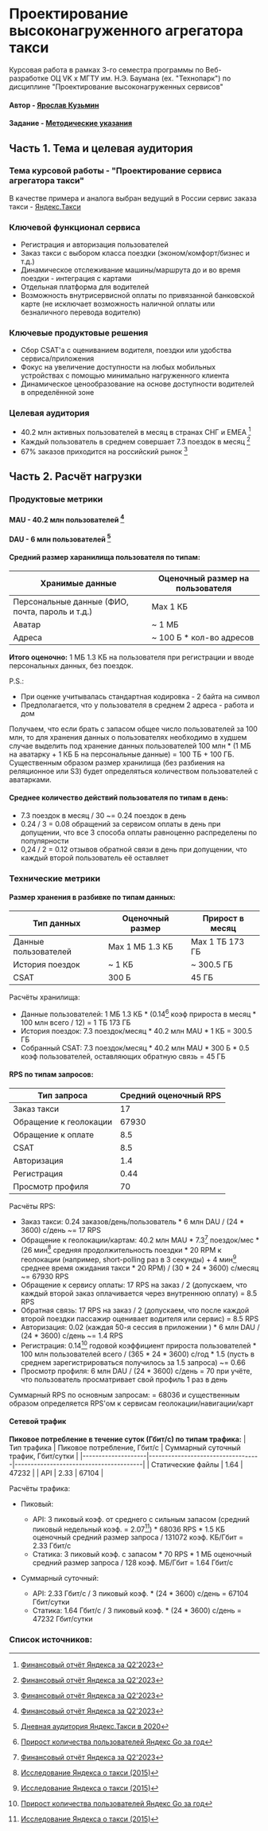# Проектирование высоконагруженного агрегатора такси

Курсовая работа в рамках 3-го семестра программы по Веб-разработке ОЦ VK x МГТУ им. Н.Э. Баумана (ex. "Технопарк") по дисциплине "Проектирование высоконагруженных сервисов"

#### Автор - [Ярослав Кузьмин](https://park.vk.company/profile/iar.kuzmin/ "Страница на портале VK x МГТУ")
#### Задание - [Методические указания](https://github.com/init/highload/blob/main/homework_architecture.md)

## Часть 1. Тема и целевая аудитория

### Тема курсовой работы - **"Проектирование сервиса агрегатора такси"**
В качестве примера и аналога выбран ведущий в России сервис заказа такси - [Яндекс.Такси](https://taxi.yandex.ru/)

### Ключевой функционал сервиса
- Регистрация и авторизация пользователей
- Заказ такси с выбором класса поездки (эконом/комфорт/бизнес и т.д.)
- Динамическое отслеживание машины/маршрута до и во время поездки - интеграция с картами
- Отдельная платформа для водителей
- Возможность внутрисервисной оплаты по привязанной банковской карте (не исключает возможность наличной оплаты или безналичного перевода водителю)

### Ключевые продуктовые решения
- Сбор CSAT'а с оцениванием водителя, поездки или удобства сервиса/приложения
- Фокус на увеличение доступности на любых мобильных устройствах с помощью минимально нагруженного клиента
- Динамическое ценообразование на основе доступности водителей в определённой зоне

### Целевая аудитория
- 40.2 млн активных пользователей в месяц в странах СНГ и EMEA [^1]
- Каждый пользователь в среднем совершает 7.3 поездок в месяц [^1]
- 67% заказов приходится на российский рынок [^1]

## Часть 2. Расчёт нагрузки

### Продуктовые метрики

#### MAU - 40.2 млн пользователей [^1]
#### DAU - 6 млн пользователей [^5]

#### Средний размер харанилища пользователя по типам:
| Хранимые данные   | Оценочный размер на пользователя       |
|-------------------|----------------------------------------|
| Персональные данные (ФИО, почта, пароль и т.д.) | Max 1 КБ |
| Аватар              | ~ 1 МБ                               |
| Адреса              | ~ 100 Б \* кол-во адресов            |

**Итого оценочно:** 1 МБ 1.3 КБ на пользователя при регистрации и вводе персональных данных, без поездок.

P.S.:
- При оценке учитывалась стандартная кодировка - 2 байта на символ
- Предполагается, что у пользователя в среднем 2 адреса - работа и дом

Получаем, что если брать с запасом общее число пользователей за 100 млн, то для хранения данных о пользователях
необходимо в худшем случае выделить под хранение данных пользователей 100 млн \* (1 МБ на аватарку + 1 КБ Б на персональные данные) = 100 ТБ + 100 ГБ.
Существенным образом размер хранилища (без разбиения на реляционное или S3) будет определяться количеством пользователей с аватарками.

#### Среднее количество действий пользователя по типам в день:
- 7.3 поездок в месяц / 30 ~= 0.24 поездок в день
- 0.24 / 3 = 0.08 обращений за сервисом оплаты в день при допущении, что все 3 способа оплаты равноценно распределены по популярности
- 0,24 / 2 = 0.12 отзывов обратной связи в день при допущении, что каждый второй пользователь её оставляет

### Технические метрики

#### Размер хранения в разбивке по типам данных:
| Тип данных           | Оценочный размер      | Прирост в месяц     |
|----------------------|-----------------------|---------------------|
| Данные пользователей | Max 1 МБ 1.3 КБ       | Max 1 ТБ 173 ГБ     | 
| История поездок      | ~ 1 КБ                | ~ 300.5 ГБ          |
| CSAT                 | 300 Б                 | 45 ГБ               |

Расчёты хранилища:
- Данные пользователей: 1 МБ 1.3 КБ * (0.14[^4] коэф прироста в месяц * 100 млн всего / 12) = 1 ТБ 173 ГБ
- История поездок: 7.3 поездок/месяц \* 40.2 млн MAU \* 1 КБ = 300.5 ГБ
- Собранный CSAT: 7.3 поездок/месяц \* 40.2 млн MAU \* 300 Б * 0.5 коэф пользователей, оставляющих обратную связь = 45 ГБ

#### RPS по типам запросов:
| Тип запроса | Средний оценочный RPS |
|-------------|-----------------------|
| Заказ такси | 17                    |
| Обращение к геолокации | 67930      |
| Обращение к оплате | 8.5            |
| CSAT        | 8.5                   |
| Авторизация | 1.4                   |
| Регистрация | 0.44                  |
| Просмотр профиля   | 70             |

Расчёты RPS: 
- Заказ такси: 0.24 заказов/день/пользователь \* 6 млн DAU / (24 \* 3600) с/день ~= 17 RPS
- Обращение к геолокации/картам: 40.2 млн MAU \* 7.3[^1] поездок/мес \* (26 мин[^6] средняя продолжительность поездки \* 20 RPM к геолокации (например, short-polling раз в 3 секунды) + 4 мин[^6] среднее время ожидания такси \* 20 RPM) / (30 \* 24 \* 3600) с/месяц ~= 67930 RPS
- Обращение к сервису оплаты: 17 RPS на заказ / 2 (допускаем, что каждый второй заказ оплачивается через внутреннюю оплату) = 8.5 RPS
- Обратная связь: 17 RPS на заказ / 2 (допускаем, что после каждой второй поездки пассажир оценивает водителя или сервис) = 8.5 RPS
- Авторизация: 0.02 (каждая 50-я сессия в приложении ) \* 6 млн DAU / (24 \* 3600) с/день ~= 1.4 RPS
- Регистрация: 0.14[^4] годовой коэффициент прироста пользователей \* 100 млн пользователей всего / (365 \* 24 \* 3600) с/год \* 1.5 (пусть в среднем зарегистрироваться получилось за 1.5 запроса) ~= 0.66
- Просмотр профиля: 6 млн DAU / (24 \* 3600) с/день = 70 при учёте, что пользователь просматривает свой профиль 1 раз в день

Суммарный RPS по основным запросам: = 68036 и существенным образом определяется RPS'ом к сервисам геолокации/навигации/карт

#### Сетевой трафик

**Пиковое потребление в течение суток (Гбит/с) по типам трафика:**
| Тип трафика        | Пиковое потребление, Гбит/с       | Суммарный суточный трафик, Гбит/сутки  |
|--------------------|-----------------------------------|----------------------------------------|
| Cтатические файлы  | 1.64                              | 47232                                  |
| API                | 2.33                              | 67104                                  |

Расчёты трафика:

- Пиковый:
   - API: 3 пиковый коэф. от среднего с сильным запасом (средний пиковый недельный коэф. = 2.07[^6]) \* 68036 RPS \* 1.5 КБ оценочный средний размер запроса / 131072 коэф. КБ/Гбит = 2.33 Гбит/с
   - Статика: 3 пиковый коэф. с запасом \* 70 RPS \* 1 МБ оценочный средний размер запроса / 128 коэф. МБ/Гбит = 1.64 Гбит/с

- Суммарный суточный:
  - API: 2.33 Гбит/с / 3 пиковый коэф. \* (24 \* 3600) с/день = 67104 Гбит/сутки
  - Статика: 1.64 Гбит/с / 3 пиковый коэф. \* (24 \* 3600) с/день = 47232 Гбит/сутки

### Список источников:
[^1]: [Финансовый отчёт Яндекса за Q2'2023](https://yastatic.net/s3/ir-docs/events/2023/Supplementary_slides_2Q23_RUS.pdf)
[^4]: [Прирост количества пользователей Яндекс Go за год](https://tass.ru/ekonomika/17054865)
[^5]: [Дневная аудитория Яндекс.Такси в 2020](https://investim.guru/obzory/skolko-polzovateley-polzuetsya-yandeks-taksi-v-den-statistika-i-aktualnye-dannye)
[^6]: [Исследование Яндекса о такси (2015)](https://yandex.ru/company/researches/2015/moscow/taxi)
